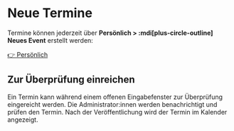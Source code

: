 # Neue Termine

Termine können jederzeit über __Persönlich > :mdi[plus-circle-outline] Neues Event__ erstellt werden:

[👉 Persönlich](/user?user-tab=events)

## Zur Überprüfung einreichen

Ein Termin kann während einem offenen Eingabefenster zur Überprüfung eingereicht werden. Die Administrator\:innen werden benachrichtigt und prüfen den Termin. Nach der Veröffentlichung wird der Termin im Kalender angezeigt.
